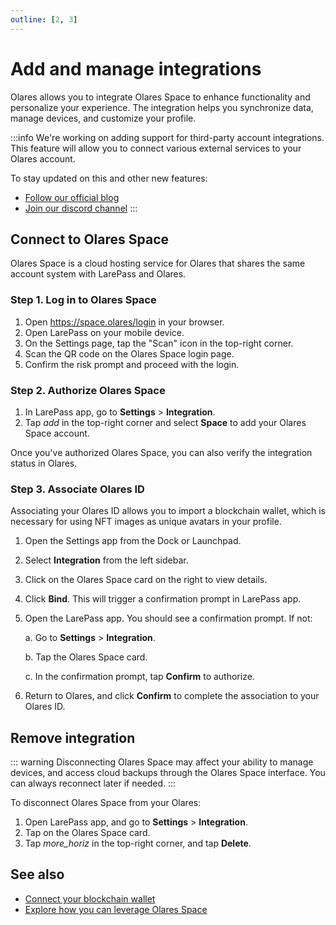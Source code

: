 ```yaml
---
outline: [2, 3]
---
```


# Add and manage integrations

Olares allows you to integrate Olares Space to enhance functionality and personalize your experience. The integration helps you synchronize data, manage devices, and customize your profile.

:::info
We're working on adding support for third-party account integrations. This feature will allow you to connect various external services to your Olares account.

To stay updated on this and other new features:

* [Follow our official blog](https://jointerminus.medium.com/)
* [Join our discord channel](https://discord.com/invite/BzfqrgQPDK)
:::

## Connect to Olares Space
Olares Space is a cloud hosting service for Olares that shares the same account system with LarePass and Olares.

### Step 1. Log in to Olares Space
1. Open https://space.olares/login in your browser.
2. Open LarePass on your mobile device.
3. On the Settings page, tap the "Scan" icon in the top-right corner.
4. Scan the QR code on the Olares Space login page.
5. Confirm the risk prompt and proceed with the login.

### Step 2. Authorize Olares Space

1. In LarePass app, go to **Settings** > **Integration**.
2. Tap <i class="material-icons">add</i> in the top-right corner and select **Space** to add your Olares Space account. 

Once you've authorized Olares Space, you can also verify the integration status in Olares.

### Step 3. Associate Olares ID
Associating your Olares ID allows you to import a blockchain wallet, which is necessary for using NFT images as unique avatars in your profile.

1. Open the Settings app from the Dock or Launchpad.
2. Select **Integration** from the left sidebar.
3. Click on the Olares Space card on the right to view details.
4. Click **Bind**. This will trigger a confirmation prompt in LarePass app.
5. Open the LarePass app. You should see a confirmation prompt. If not:

   a. Go to **Settings** > **Integration**.

   b. Tap the Olares Space card.

   c. In the confirmation prompt, tap **Confirm** to authorize.
6. Return to Olares, and click **Confirm** to complete the association to your Olares ID.

## Remove integration
::: warning
Disconnecting Olares Space may affect your ability to manage devices, and access cloud backups through the Olares Space interface.
You can always reconnect later if needed.
:::

To disconnect Olares Space from your Olares:

1. Open LarePass app, and go to **Settings** > **Integration**.
2. Tap on the Olares Space card.
3. Tap <i class="material-icons">more_horiz</i> in the top-right corner, and tap **Delete**.

## See also
- [Connect your blockchain wallet](./nft-image.md)
- [Explore how you can leverage Olares Space](../space/)